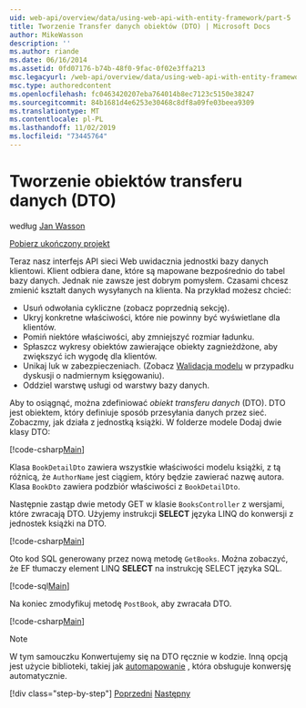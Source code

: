 ```yaml
---
uid: web-api/overview/data/using-web-api-with-entity-framework/part-5
title: Tworzenie Transfer danych obiektów (DTO) | Microsoft Docs
author: MikeWasson
description: ''
ms.author: riande
ms.date: 06/16/2014
ms.assetid: 0fd07176-b74b-48f0-9fac-0f02e3ffa213
msc.legacyurl: /web-api/overview/data/using-web-api-with-entity-framework/part-5
msc.type: authoredcontent
ms.openlocfilehash: fc0463420207eba764014b8ec7123c5150e38247
ms.sourcegitcommit: 84b1681d4e6253e30468c8df8a09fe03beea9309
ms.translationtype: MT
ms.contentlocale: pl-PL
ms.lasthandoff: 11/02/2019
ms.locfileid: "73445764"
---
```

# <a name="create-data-transfer-objects-dtos"></a>Tworzenie obiektów transferu danych (DTO)

według [Jan Wasson](https://github.com/MikeWasson)

[Pobierz ukończony projekt](https://github.com/MikeWasson/BookService)

Teraz nasz interfejs API sieci Web uwidacznia jednostki bazy danych klientowi. Klient odbiera dane, które są mapowane bezpośrednio do tabel bazy danych. Jednak nie zawsze jest dobrym pomysłem. Czasami chcesz zmienić kształt danych wysyłanych na klienta. Na przykład możesz chcieć:

- Usuń odwołania cykliczne (zobacz poprzednią sekcję).
- Ukryj konkretne właściwości, które nie powinny być wyświetlane dla klientów.
- Pomiń niektóre właściwości, aby zmniejszyć rozmiar ładunku.
- Spłaszcz wykresy obiektów zawierające obiekty zagnieżdżone, aby zwiększyć ich wygodę dla klientów.
- Unikaj luk w zabezpieczeniach. (Zobacz [Walidacja modelu](../../formats-and-model-binding/model-validation-in-aspnet-web-api.md) w przypadku dyskusji o nadmiernym księgowaniu).
- Oddziel warstwę usługi od warstwy bazy danych.

Aby to osiągnąć, można zdefiniować *obiekt transferu danych* (DTO). DTO jest obiektem, który definiuje sposób przesyłania danych przez sieć. Zobaczmy, jak działa z jednostką książki. W folderze modele Dodaj dwie klasy DTO:

[!code-csharp[Main](part-5/samples/sample1.cs)]

Klasa `BookDetailDto` zawiera wszystkie właściwości modelu książki, z tą różnicą, że `AuthorName` jest ciągiem, który będzie zawierać nazwę autora. Klasa `BookDto` zawiera podzbiór właściwości z `BookDetailDto`.

Następnie zastąp dwie metody GET w klasie `BooksController` z wersjami, które zwracają DTO. Użyjemy instrukcji **SELECT** języka LINQ do konwersji z jednostek książki na DTO.

[!code-csharp[Main](part-5/samples/sample2.cs)]

Oto kod SQL generowany przez nową metodę `GetBooks`. Można zobaczyć, że EF tłumaczy element LINQ **SELECT** na instrukcję SELECT języka SQL.

[!code-sql[Main](part-5/samples/sample3.sql)]

Na koniec zmodyfikuj metodę `PostBook`, aby zwracała DTO.

[!code-csharp[Main](part-5/samples/sample4.cs)]

> [!NOTE]
> W tym samouczku Konwertujemy się na DTO ręcznie w kodzie. Inną opcją jest użycie biblioteki, takiej jak [automapowanie](http://automapper.org/) , która obsługuje konwersję automatycznie.
> 
> [!div class="step-by-step"]
> [Poprzedni](part-4.md)
> [Następny](part-6.md)
